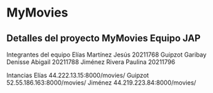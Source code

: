 # MyMovies
## Detalles del proyecto MyMovies Equipo JAP

Integrantes del equipo
Elías Martínez Jesús 20211768
Guipzot Garibay Denisse Abigail 20211788
Jiménez Rivera Paulina 20211796

Intancias 
Elías 44.222.13.15:8000/movies/
Guipzot 52.55.186.163:8000/movies/
Jiménez 44.219.223.84:8000/movies/
